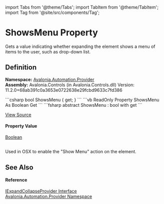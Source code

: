 import Tabs from '@theme/Tabs'; 
import TabItem from '@theme/TabItem'; 
import Tag from '@site/src/components/Tag'; 

# ShowsMenu Property


Gets a value indicating whether expanding the element shows a menu of items to the user, such as drop-down list.



## Definition
**Namespace:** <a href="N_Avalonia_Automation_Provider">Avalonia.Automation.Provider</a>  
**Assembly:** Avalonia.Controls (in Avalonia.Controls.dll) Version: 11.2.0+68ab391c0a3653e0722638e29fcbd9633c7fd386

<Tabs groupId="api-code-preview">
<TabItem value="csharp" label="C#">
```csharp
bool ShowsMenu { get; }
```
</TabItem>
<TabItem value="vb" label="VB">
```vb
ReadOnly Property ShowsMenu As Boolean
	Get
```
</TabItem>
<TabItem value="fsharp" label="F#">
```fsharp
abstract ShowsMenu : bool with get
```
</TabItem>
</Tabs>



<a href="https://github.com/AvaloniaUI/Avalonia/tree/master/srcAvalonia.Controls/Automation/Provider/IExpandCollapseProvider.cs" title="View the source code">View Source</a>



#### Property Value
<a href="https://learn.microsoft.com/dotnet/api/system.boolean" target="_blank" rel="noopener noreferrer">Boolean</a>

## 
Used in OSX to enable the "Show Menu" action on the element.

## See Also


#### Reference
<a href="T_Avalonia_Automation_Provider_IExpandCollapseProvider">IExpandCollapseProvider Interface</a>  
<a href="N_Avalonia_Automation_Provider">Avalonia.Automation.Provider Namespace</a>  
